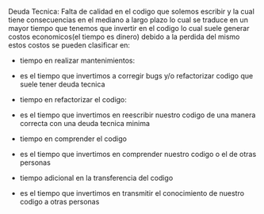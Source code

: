 Deuda Tecnica:
Falta de calidad en el codigo que solemos escribir y la cual tiene
consecuencias en el mediano a largo plazo lo cual se traduce en un mayor tiempo
que tenemos que invertir en el codigo lo cual suele generar costos economicos(el tiempo es dinero) debido a la perdida del mismo estos costos se pueden clasificar en:

- tiempo en realizar mantenimientos:

* es el tiempo que invertimos a corregir bugs y/o refactorizar codigo que suele tener
  deuda tecnica

- tiempo en refactorizar el codigo:

* es el tiempo que invertimos en reescribir nuestro codigo de una manera correcta con una
  deuda tecnica minima

- tiempo en comprender el codigo

* es el tiempo que invertimos en comprender nuestro codigo o el de otras personas

- tiempo adicional en la transferencia del codigo

* es el tiempo que invertimos en transmitir el conocimiento de nuestro codigo a otras personas
